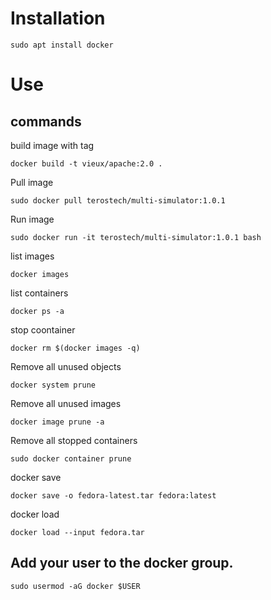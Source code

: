 # Installation

```
sudo apt install docker
```

# Use

## commands

build image with tag
```
docker build -t vieux/apache:2.0 .
```

Pull image
```
sudo docker pull terostech/multi-simulator:1.0.1
```
Run image
```
sudo docker run -it terostech/multi-simulator:1.0.1 bash
```
list images
```
docker images
```
list containers
```
docker ps -a
```
stop coontainer
```
docker rm $(docker images -q)
```
Remove all unused objects
```
docker system prune
```
Remove all unused images
```
docker image prune -a
```
Remove all stopped containers
```
sudo docker container prune
```
docker save
```
docker save -o fedora-latest.tar fedora:latest
```
docker load
```
docker load --input fedora.tar
```

## Add your user to the docker group.
```
sudo usermod -aG docker $USER
```

